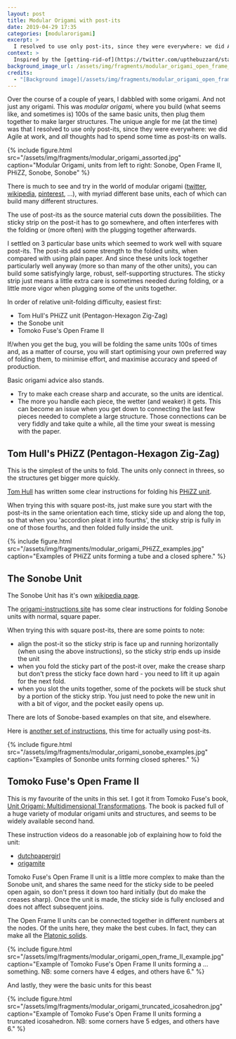 ```yaml
---
layout: post
title: Modular Origami with post-its
date: 2019-04-29 17:35
categories: [modularorigami]
excerpt: >
  I resolved to use only post-its, since they were everywhere: we did Agile at work, and *all* thoughts had to spend some time as post-its on walls.
context: >
  Inspired by the [getting-rid-of](https://twitter.com/upthebuzzard/status/1118994767931691008) an old work of modular origami, I went looking for the various technical details which it turned out I had forgotten. Here are those details.
background_image_url: /assets/img/fragments/modular_origami_open_frame_II_sample.jpg
credits:
  - "[Background image](/assets/img/fragments/modular_origami_open_frame_II_sample.jpg) by [me](/about)"
---
```

Over the course of a couple of years, I dabbled with some origami. And not just any origami. This was *modular origami*, where you build (what seems like, and sometimes is) 100s of the same basic units, then plug them together to make larger structures. The unique angle for me (at the time) was that I resolved to use only post-its, since they were everywhere: we did Agile at work, and *all* thoughts had to spend some time as post-its on walls.

{%
    include figure.html
    src="/assets/img/fragments/modular_origami_assorted.jpg"
    caption="Modular Origami, units from left to right: Sonobe, Open Frame II, PHiZZ, Sonobe, Sonobe"
%}

There is much to see and try in the world of modular origami ([twitter](https://twitter.com/search?q=%23modularorigami), [wikipedia](https://en.wikipedia.org/wiki/Modular_origami), [pinterest](https://www.pinterest.co.uk/search/pins/?q=modular%20origami&rs=typed), ...), with myriad different base units, each of which can build many different structures.

The use of post-its as the source material cuts down the possibilities. The sticky strip on the post-it has to go somewhere, and often interferes with the folding or (more often) with the plugging together afterwards.

I settled on 3 particular base units which seemed to work well with square post-its. The post-its add some strength to the folded units, when compared with using plain paper. And since these units lock together particularly well anyway (more so than many of the other units), you can build some satisfyingly large, robust, self-supporting structures. The sticky strip just means a little extra care is sometimes needed during folding, or a little more vigor when plugging some of the units together.

In order of relative unit-folding difficulty, easiest first:

* Tom Hull's PHiZZ unit (Pentagon-Hexagon Zig-Zag)
* the Sonobe unit
* Tomoko Fuse's Open Frame II

If/when you get the bug, you will be folding the same units 100s of times and, as a matter of course, you will start optimising your own preferred way of folding them, to minimise effort, and maximise accuracy and speed of production.

Basic origami advice also stands.

* Try to make each crease sharp and accurate, so the units are identical.
* The more you handle each piece, the wetter (and weaker) it gets. This can become an issue when you get down to connecting the last few pieces needed to complete a large structure. Those connections can be very fiddly and take quite a while, all the time your sweat is messing with the paper.

## Tom Hull's PHiZZ (Pentagon-Hexagon Zig-Zag)

This is the simplest of the units to fold. The units only connect in threes, so the structures get bigger more quickly.

[Tom Hull](http://mars.wne.edu/~thull/) has written some clear instructions for folding his [PHiZZ unit](http://mars.wne.edu/~thull/phzig/phzig.html).

When trying this with square post-its, just make sure you start with the post-its in the same orientation each time, sticky side up and along the top, so that when you 'accordion pleat it into fourths', the sticky strip is fully in one of those fourths, and then folded fully inside the unit.

{%
    include figure.html
    src="/assets/img/fragments/modular_origami_PHiZZ_examples.jpg"
    caption="Examples of PHiZZ units forming a tube and a closed sphere."
%}

## The Sonobe Unit

The Sonobe Unit has it's own [wikipedia page](https://en.wikipedia.org/wiki/Sonobe).

The [origami-instructions site](http://www.origami-instructions.com/modular-sonobe-unit.html) has some clear instructions for folding Sonobe units with normal, square paper.

When trying this with square post-its, there are some points to note:

* align the post-it so the sticky strip is face up and running horizontally (when using the above instructions), so the sticky strip ends up inside the unit
* when you fold the sticky part of the post-it over, make the crease sharp but don't press the sticky face down hard - you need to lift it up again for the next fold.
* when you slot the units together, some of the pockets will be stuck shut by a portion of the sticky strip. You just need to poke the new unit in with a bit of vigor, and the pocket easily opens up.

There are lots of Sonobe-based examples on that site, and elsewhere.

Here is [another set of instructions](https://www.instructables.com/id/Post-It-Origami-Icosahedron/), this time for actually using post-its.

{%
    include figure.html
    src="/assets/img/fragments/modular_origami_sonobe_examples.jpg"
    caption="Examples of Sononbe units forming closed spheres."
%}

## Tomoko Fuse's Open Frame II

This is my favourite of the units in this set. I got it from Tomoko Fuse's book, [Unit Origami: Multidimensional Transformations](https://www.goodreads.com/book/show/1124001.Unit_Origami). The book is packed full of a huge variety of modular origami units and structures, and seems to be widely available second hand.

These instruction videos do a reasonable job of explaining how to fold the unit:
* [dutchpapergirl](https://www.youtube.com/watch?v=8fPxPpqi3S8)
* [origamite](https://www.youtube.com/watch?v=hOWovRx7s3Q)

Tomoko Fuse's Open Frame II unit is a little more complex to make than the Sonobe unit, and shares the same need for the sticky side to be peeled open again, so don't press it down too hard initially (but do make the creases sharp). Once the unit is made, the sticky side is fully enclosed and does not affect subsequent joins.

The Open Frame II units can be connected together in different numbers at the nodes. Of the units here, they make the best cubes. In fact, they can make all the [Platonic solids](https://en.wikipedia.org/wiki/Platonic_solid).

{%
    include figure.html
    src="/assets/img/fragments/modular_origami_open_frame_II_example.jpg"
    caption="Example of Tomoko Fuse's Open Frame II units forming a ... something. NB: some corners have 4 edges, and others have 6."
%}

And lastly, they were the basic units for this beast

{%
    include figure.html
    src="/assets/img/fragments/modular_origami_truncated_icosahedron.jpg"
    caption="Example of Tomoko Fuse's Open Frame II units forming a truncated icosahedron. NB: some corners have 5 edges, and others have 6."
%}
